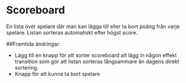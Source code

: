 # Scoreboard
En lista över spelare där man kan lägga till eller ta bort poäng från varje spelare. Listan sorteras automatiskt efter högst score. 

##Framtida ändringar:
- Lägg till en knapp för att sorter scoreboard alt lägg in någon effekt transition som gör att listan sorteras långsammare än dagens direkt sortering.
- Knapp för att kunna ta bort spelare
